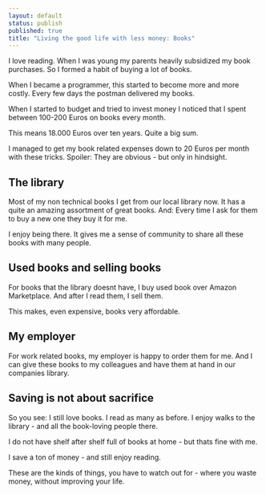 ```yaml
---
layout: default
status: publish
published: true
title: "Living the good life with less money: Books"
---
```


I love reading. When I was young my parents heavily subsidized my book purchases. So I formed a habit of buying a lot of books.

When I became a programmer, this started to become more and more costly. Every few days the postman delivered my books.

When I started to budget and tried to invest money I noticed that I spent between 100-200 Euros on books every month.

This means 18.000 Euros over ten years. Quite a big sum.

I managed to get my book related expenses down to 20 Euros per month with these tricks. Spoiler: They are obvious - but only in hindsight.

## The library

Most of my non technical books I get from our local library now. It has a quite an amazing assortment of great books. And: Every time I ask for them to buy a new one they buy it for me.

I enjoy being there. It gives me a sense of community to share all these books with many people.

## Used books and selling books

For books that the library doesnt have, I buy used book over Amazon Marketplace. And after I read them, I sell them.

This makes, even expensive, books very affordable.

## My employer

For work related books, my employer is happy to order them for me. And I can give these books to my colleagues and have them at hand in our companies library.

## Saving is not about sacrifice

So you see: I still love books. I read as many as before. I enjoy walks to the library - and all the book-loving people there.

I do not have shelf after shelf full of books at home - but thats fine with me.

I save a ton of money - and still enjoy reading.

These are the kinds of things, you have to watch out for - where you waste money, without improving your life.